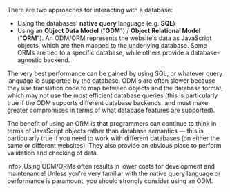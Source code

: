 There are two approaches for interacting with a database: 

* Using the databases' **native query** language (e.g. **SQL**)
* Using an **Object Data Model** ("**ODM**") / **Object Relational Model** ("**ORM**"). An ODM/ORM represents the website's data as JavaScript objects, which are then mapped to the underlying database. Some ORMs are tied to a specific database, while others provide a database-agnostic backend.

The very best performance can be gained by using SQL, or whatever query language is supported by the database. ODM's are often slower because they use translation code to map between objects and the database format, which may not use the most efficient database queries (this is particularly true if the ODM supports different database backends, and must make greater compromises in terms of what database features are supported).

The benefit of using an ORM is that programmers can continue to think in terms of JavaScript objects rather than database semantics — this is particularly true if you need to work with different databases (on either the same or different websites). They also provide an obvious place to perform validation and checking of data.

info> Using ODM/ORMs often results in lower costs for development and maintenance! Unless you're very familiar with the native query language or performance is paramount, you should strongly consider using an ODM.

